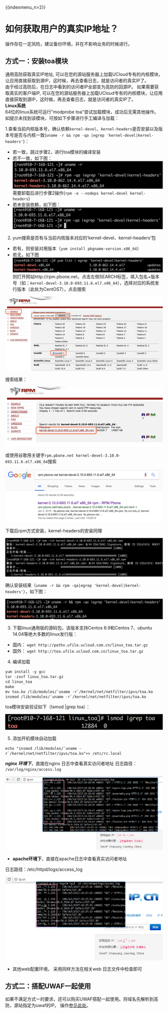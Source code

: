 {{indexmenu_n>2}}

# 如何获取用户的真实IP地址？

操作存在一定风险，建议备份环境，并在不影响业务的时候进行。

## 方式一：安装toa模块

通用高防获取真实IP地址,
可以在您的源站服务器上加载UCloud专有的内核模块，让应用直接获取到源IP，这时候，再去查看日志，就是访问者的真实IP了。  
由于经过高防后，在日志中看到的访问者IP全部变为高防的回源IP。 如果需要获取真实的客户端IP,
可以在您的源站服务器上加载UCloud专有的内核模块，让应用直接获取到源IP，这时候，再去查看日志，就是访问者的真实IP了。  
**Linux系统**  
64位的linux系统可运行"modprobe toa"尝试加载模块，成功后无需其他操作。  
如提示未找到该模块，可按如下步骤进行手工编译与加载：

1.查看当前内核版本号，确认依赖`kernel-devel`、`kernel-headers`是否安装以及版本号是否与内核一致(`uname
-r && rpm -qa |egrep 'kernel-devel|kernel-headers'`)：  
- 若一致，跳过步骤2，进行toa模块的编译安装  
- 若不一致，如下图：  
![](/images/toa_201810301429.png) 
需要卸载后进行步骤2操作(```rpm -e --nodeps kernel-devel kernel-headers```)  
- 若未安装依赖，如下图： 
![](/images/toa_201810301432.png)

  
2. yum搜索是否有与当前内核版本对应的‘kernel-devel、kernel-headers’包  
- 若有，则安装对用版本（`yum install pkgname-version.x86_64`）  
- 若无，如下图  
![](/images/toa_201810301443.png)  
则打开网站http://rpm.pbone.net，点击左侧SEARCH标签，填入包名+版本号（如：`kernel-devel-3.10.0-693.11.6.el7.x86_64`），选择对应的系统发行版本（此处为CentOS7），点击搜索

![](/images/toa_201810301447.png) 

搜索结果：

![](/images/toa_201810301449.png) 

或使用谷歌用关键字`rpm.pbone.net kernel-devel-3.10.0-693.11.6.el7.x86_64`搜索

![](/images/toa_201810301450.png) 

下载后rpm方式安装，kernel-headers的安装同理

![](/images/toa_201810301452.png) 

确认安装结果（`uname -r && rpm -qa|egrep 'kernel-devel|kernel-headers'`），如下图：

![](/images/toa_201810301453.png)

  
3. 下载linux通用版的源码包，该版本支持Centos 6.9和Centos 7、ubuntu
14.04等绝大多数的linux发行版：  
- 国内：  `wget http://pathx.ufile.ucloud.com.cn/linux_toa.tar.gz` 
- 国外：  `wget http://toa.ufile.ucloud.com.cn/linux_toa.tar.gz`

  
4. 编译加载  
```
yum install -y gcc
tar -zxvf linux_toa.tar.gz
cd linux_toa
make
mv toa.ko /lib/modules/`uname -r`/kernel/net/netfilter/ipvs/toa.ko
insmod /lib/modules/`uname -r`/kernel/net/netfilter/ipvs/toa.ko
```
toa模块安装验证如下（lsmod |grep toa）：

![](/images/toa_201810301534.png)

5. 添加开机模块自动加载  

```
echo "insmod /lib/modules/`uname -r`/kernel/net/netfilter/ipvs/toa.ko">> /etc/rc.local
```  

***nginx 环境下***，直接在nginx 日志中查看真实访问者地址 日志路径： `/var/log/nginx/access.log`

![](/images/nginx_真实地址.png)

  - **apache环境下**，直接在apache日志中查看真实访问者地址  

日志路径：/etc/httpd/logs/access_log 

![](/images/apache获取真实地址.png)

  - 其他web配置环境， 采用同样方法在相关web 日志文件中检查即可  

## 方式二：搭配UWAF一起使用

如果不满足方式一的要求，还可以购买UWAF搭配一起使用。将域名先解析到高防，源站指定为uwaf的IP。
操作[参见此处](/security/uewaf/common/ads)。
